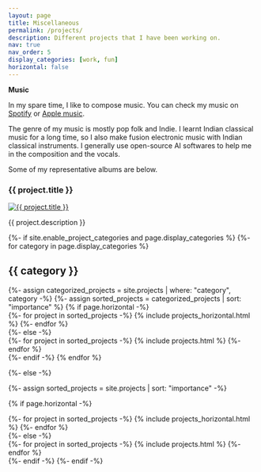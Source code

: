 ```yaml
---
layout: page
title: Miscellaneous
permalink: /projects/
description: Different projects that I have been working on.
nav: true
nav_order: 5
display_categories: [work, fun]
horizontal: false
---
```

**Music**

In my spare time, I like to compose music. You can check my music on [Spotify](https://open.spotify.com/artist/6wWv9SWI07KvCb9YTNJFpa?si=QDW-VkW6QuKi_b2RUyxBxw) or [Apple music](https://music.apple.com/us/artist/uncle-pores/1719448357).

The genre of my music is mostly pop folk and Indie. I learnt Indian classical music for a long time, so I also make fusion electronic music with Indian classical instruments. I generally use open-source AI softwares to help me in the composition and the vocals.

Some of my representative albums are below.
<!-- projects_horizontal.html -->
<div class="col">
  <div class="project-card">
    <h3>{{ project.title }}</h3>
    <a href="{{ project.link }}">
      <img src="{{ project.image }}" alt="{{ project.title }}">
    </a>
    <p>{{ project.description }}</p>
  </div>
</div>


<!-- pages/projects.md -->
<div class="projects">
{%- if site.enable_project_categories and page.display_categories %}
  <!-- Display categorized projects -->
  {%- for category in page.display_categories %}
  <h2 class="category">{{ category }}</h2>
  {%- assign categorized_projects = site.projects | where: "category", category -%}
  {%- assign sorted_projects = categorized_projects | sort: "importance" %}
  <!-- Generate cards for each project -->
  {% if page.horizontal -%}
  <div class="container">
    <div class="row row-cols-2">
    {%- for project in sorted_projects -%}
      {% include projects_horizontal.html %}
    {%- endfor %}
    </div>
  </div>
  {%- else -%}
  <div class="grid">
    {%- for project in sorted_projects -%}
      {% include projects.html %}
    {%- endfor %}
  </div>
  {%- endif -%}
  {% endfor %}

{%- else -%}
<!-- Display projects without categories -->
  {%- assign sorted_projects = site.projects | sort: "importance" -%}
  <!-- Generate cards for each project -->
  {% if page.horizontal -%}
  <div class="container">
    <div class="row row-cols-2">
    {%- for project in sorted_projects -%}
      {% include projects_horizontal.html %}
    {%- endfor %}
    </div>
  </div>
  {%- else -%}
  <div class="grid">
    {%- for project in sorted_projects -%}
      {% include projects.html %}
    {%- endfor %}
  </div>
  {%- endif -%}
{%- endif -%}
</div>
